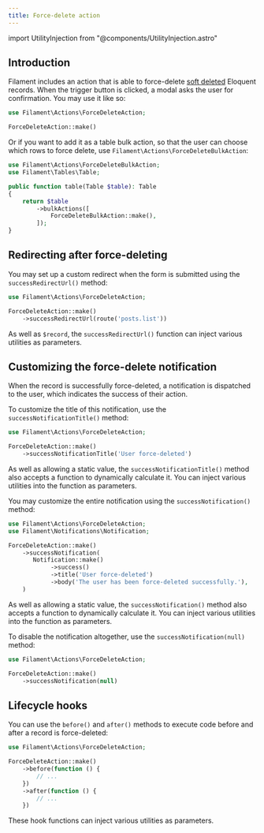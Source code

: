 ```yaml
---
title: Force-delete action
---
```

import UtilityInjection from "@components/UtilityInjection.astro"

## Introduction

Filament includes an action that is able to force-delete [soft deleted](https://laravel.com/docs/eloquent#soft-deleting) Eloquent records. When the trigger button is clicked, a modal asks the user for confirmation. You may use it like so:

```php
use Filament\Actions\ForceDeleteAction;

ForceDeleteAction::make()
```

Or if you want to add it as a table bulk action, so that the user can choose which rows to force delete, use `Filament\Actions\ForceDeleteBulkAction`:

```php
use Filament\Actions\ForceDeleteBulkAction;
use Filament\Tables\Table;

public function table(Table $table): Table
{
    return $table
        ->bulkActions([
            ForceDeleteBulkAction::make(),
        ]);
}
```

## Redirecting after force-deleting

You may set up a custom redirect when the form is submitted using the `successRedirectUrl()` method:

```php
use Filament\Actions\ForceDeleteAction;

ForceDeleteAction::make()
    ->successRedirectUrl(route('posts.list'))
```

<UtilityInjection set="actions" version="4.x">As well as `$record`, the `successRedirectUrl()` function can inject various utilities as parameters.</UtilityInjection>

## Customizing the force-delete notification

When the record is successfully force-deleted, a notification is dispatched to the user, which indicates the success of their action.

To customize the title of this notification, use the `successNotificationTitle()` method:

```php
use Filament\Actions\ForceDeleteAction;

ForceDeleteAction::make()
    ->successNotificationTitle('User force-deleted')
```

<UtilityInjection set="actions" version="4.x">As well as allowing a static value, the `successNotificationTitle()` method also accepts a function to dynamically calculate it. You can inject various utilities into the function as parameters.</UtilityInjection>

You may customize the entire notification using the `successNotification()` method:

```php
use Filament\Actions\ForceDeleteAction;
use Filament\Notifications\Notification;

ForceDeleteAction::make()
    ->successNotification(
       Notification::make()
            ->success()
            ->title('User force-deleted')
            ->body('The user has been force-deleted successfully.'),
    )
```

<UtilityInjection set="actions" version="4.x" extras="Notification;;Filament\Notifications\Notification;;$notification;;The default notification object, which could be a useful starting point for customization.">As well as allowing a static value, the `successNotification()` method also accepts a function to dynamically calculate it. You can inject various utilities into the function as parameters.</UtilityInjection>

To disable the notification altogether, use the `successNotification(null)` method:

```php
use Filament\Actions\ForceDeleteAction;

ForceDeleteAction::make()
    ->successNotification(null)
```

## Lifecycle hooks

You can use the `before()` and `after()` methods to execute code before and after a record is force-deleted:

```php
use Filament\Actions\ForceDeleteAction;

ForceDeleteAction::make()
    ->before(function () {
        // ...
    })
    ->after(function () {
        // ...
    })
```

<UtilityInjection set="actions" version="4.x">These hook functions can inject various utilities as parameters.</UtilityInjection>
